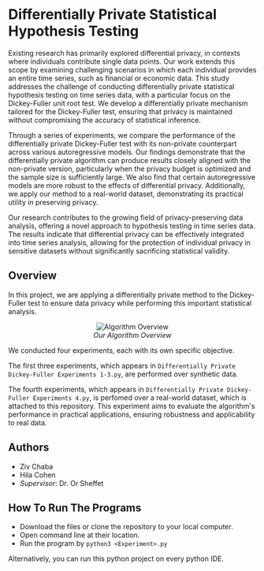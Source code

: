 # Differentially Private Statistical Hypothesis Testing
Existing research has primarily explored differential privacy, in contexts where individuals contribute single data points. Our work extends this scope by examining challenging scenarios in which each individual provides an entire time series, such as financial or economic data. This study addresses the challenge of conducting differentially private statistical hypothesis testing on time series data, with a particular focus on the Dickey-Fuller unit root test. We develop a differentially private mechanism tailored for the Dickey-Fuller test, ensuring that privacy is maintained without compromising the accuracy of statistical inference.

Through a series of experiments, we compare the performance of the differentially private Dickey-Fuller test with its non-private counterpart across various autoregressive models. Our findings demonstrate that the differentially private algorithm can produce results closely aligned with the non-private version, particularly when the privacy budget is optimized and the sample size is sufficiently large. We also find that certain autoregressive models are more robust to the effects of differential privacy. Additionally, we apply our method to a real-world dataset, demonstrating its practical utility in preserving privacy. 

Our research contributes to the growing field of privacy-preserving data analysis, offering a novel approach to hypothesis testing in time series data. The results indicate that differential privacy can be effectively integrated into time series analysis, allowing for the protection of individual privacy in sensitive datasets without significantly sacrificing statistical validity.

## Overview
In this project, we are applying a differentially private method to the Dickey-Fuller test to ensure data privacy while performing this important statistical analysis.

<p align="center">
  <img src="https://github.com/user-attachments/assets/e0397471-85b3-432d-bd38-c5174161f394" alt="Algorithm Overview">
  <br>
  <em>Our Algorithm Overview</em>
</p>

We conducted four experiments, each with its own specific objective. 

The first three experiments, which appears in ```Differentially Private Dickey-Fuller Experiments 1-3.py```, are performed over synthetic data.

The fourth experiments, which appears in ```Differentially Private Dickey-Fuller Experiments 4.py```, is perfomed over a real-world dataset, which is attached to this repository. This experiment aims to evaluate the algorithm's performance in practical applications, ensuring robustness and applicability to real data.

## Authors
* Ziv Chaba
* Hila Cohen
* _Supervisor_: Dr. Or Sheffet

## How To Run The Programs
* Download the files or clone the repository to your local computer.
* Open command line at their location.
* Run the program by ```python3 <Experiment>.py```

Alternatively, you can run this python project on every python IDE.

